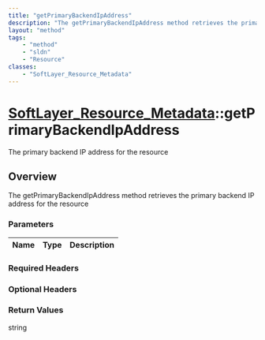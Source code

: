 ```yaml
---
title: "getPrimaryBackendIpAddress"
description: "The getPrimaryBackendIpAddress method retrieves the primary backend IP address for the resource"
layout: "method"
tags:
    - "method"
    - "sldn"
    - "Resource"
classes:
    - "SoftLayer_Resource_Metadata"
---
```

# [SoftLayer_Resource_Metadata](/reference/services/SoftLayer_Resource_Metadata)::getPrimaryBackendIpAddress

The primary backend IP address for the resource


## Overview 
The getPrimaryBackendIpAddress method retrieves the primary backend IP address for the resource

### Parameters 
|Name | Type | Description |
| --- | --- | --- |


### Required Headers

### Optional Headers

### Return Values
string


